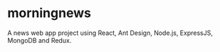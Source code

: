# morningnews
A news web app project using React, Ant Design, Node.js, ExpressJS, MongoDB and Redux.
